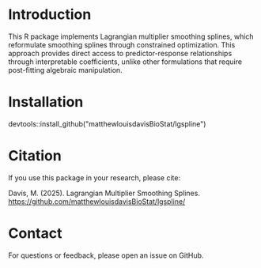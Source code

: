 # Introduction

This R package implements Lagrangian multiplier smoothing splines, which reformulate smoothing splines through constrained optimization. This approach provides direct access to predictor-response relationships through interpretable coefficients, unlike other formulations that require post-fitting algebraic manipulation.

# Installation 

devtools::install_github("matthewlouisdavisBioStat/lgspline")

# Citation 

If you use this package in your research, please cite:

Davis, M. (2025). Lagrangian Multiplier Smoothing Splines. https://github.com/matthewlouisdavisBioStat/lgspline/

# Contact

For questions or feedback, please open an issue on GitHub.
